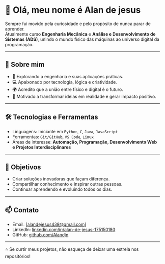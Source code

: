 # 👋 Olá, meu nome é Alan de jesus

Sempre fui movido pela curiosidade e pelo propósito de nunca parar de aprender.  
Atualmente curso **Engenharia Mecânica** e **Análise e Desenvolvimento de Sistemas (ADS)**, unindo o mundo físico das máquinas ao universo digital da programação.

---

## 🚀 Sobre mim
- 🔧 Explorando a engenharia e suas aplicações práticas.  
- 💻 Apaixonado por tecnologia, lógica e criatividade.  
- 🌍 Acredito que a união entre físico e digital é o futuro.  
- 🎯 Motivado a transformar ideias em realidade e gerar impacto positivo.  

---

## 🛠️ Tecnologias e Ferramentas
- Linguagens: Iniciante em `Python`, `C`, `Java`, `JavaScript`  
- Ferramentas: `Git/GitHub`, `VS Code`, `Linux`  
- Áreas de interesse: **Automação, Programação, Desenvolvimento Web e Projetos Interdisciplinares**

---

## 📌 Objetivos
- Criar soluções inovadoras que façam diferença.  
- Compartilhar conhecimento e inspirar outras pessoas.  
- Continuar aprendendo e evoluindo todos os dias.  

---

## 📫 Contato
- Email: [alandejesus438@gmail.com]  
- LinkedIn: [linkedin.com/in/alan-de-jesus-175150180](#)  
- GitHub: [github.com/Alandjn](#)  

---

⭐ Se curtir meus projetos, não esqueça de deixar uma estrela nos repositórios!


